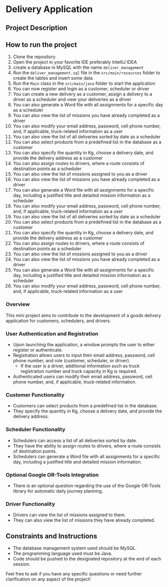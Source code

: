 # Delivery Application

## Project Description

## How to run the project
1. Clone the repository
2. Open the project in your favorite IDE preferably IntelliJ IDEA
3. create a database in MySQL with the name `deliver_management`
4. Run the `deliver_management.sql` file in the `src/main/resources` folder to create the tables and insert some data
5. Run the `Main` class in the `src/main/java` folder to start the application
6. You can now register and login as a customer, scheduler or driver
7. You can create a new delivery as a customer, assign a delivery to a driver as a scheduler and view your deliveries as a driver
8. You can also generate a Word file with all assignments for a specific day as a scheduler
9. You can also view the list of missions you have already completed as a driver
10. You can also modify your email address, password, cell phone number, and, if applicable, truck-related information as a user
11. You can also view the list of all deliveries sorted by date as a scheduler
12. You can also select products from a predefined list in the database as a customer
13. You can also specify the quantity in Kg, choose a delivery date, and provide the delivery address as a customer
14. You can also assign routes to drivers, where a route consists of destination points as a scheduler
15. You can also view the list of missions assigned to you as a driver
16. You can also view the list of missions you have already completed as a driver
17. You can also generate a Word file with all assignments for a specific day, including a justified title and detailed mission information as a scheduler
18. You can also modify your email address, password, cell phone number, and, if applicable, truck-related information as a user
19. You can also view the list of all deliveries sorted by date as a scheduler
20. You can also select products from a predefined list in the database as a customer
21. You can also specify the quantity in Kg, choose a delivery date, and provide the delivery address as a customer
22. You can also assign routes to drivers, where a route consists of destination points as a scheduler
23. You can also view the list of missions assigned to you as a driver
24. You can also view the list of missions you have already completed as a driver
25. You can also generate a Word file with all assignments for a specific day, including a justified title and detailed mission information as a scheduler
26. You can also modify your email address, password, cell phone number, and, if applicable, truck-related information as a user

### Overview
This mini project aims to contribute to the development of a goods delivery application for customers, schedulers, and drivers.

### User Authentication and Registration
- Upon launching the application, a window prompts the user to either register or authenticate.
- Registration allows users to input their email address, password, cell phone number, and role (customer, scheduler, or driver).
    - If the user is a driver, additional information such as truck registration number and truck capacity in Kg is required.
- Authenticated users can modify their email address, password, cell phone number, and, if applicable, truck-related information.

### Customer Functionality
- Customers can select products from a predefined list in the database.
- They specify the quantity in Kg, choose a delivery date, and provide the delivery address.

### Scheduler Functionality
- Schedulers can access a list of all deliveries sorted by date.
- They have the ability to assign routes to drivers, where a route consists of destination points.
- Schedulers can generate a Word file with all assignments for a specific day, including a justified title and detailed mission information.

### Optional Google OR-Tools Integration
- There is an optional question regarding the use of the Google OR-Tools library for automatic daily journey planning.

### Driver Functionality
- Drivers can view the list of missions assigned to them.
- They can also view the list of missions they have already completed.

## Constraints and Instructions
- The database management system used should be MySQL.
- The programming language used must be Java.
- Code should be pushed to the designated repository at the end of each session.

Feel free to ask if you have any specific questions or need further clarification on any aspect of the project!